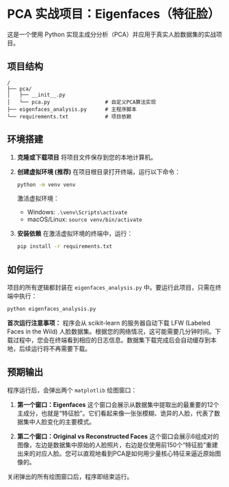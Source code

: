 # PCA 实战项目：Eigenfaces（特征脸）

这是一个使用 Python 实现主成分分析（PCA）并应用于真实人脸数据集的实战项目。

## 项目结构

```
/
├── pca/
│   ├── __init__.py
│   └── pca.py                  # 自定义PCA算法实现
├── eigenfaces_analysis.py      # 主程序脚本
└── requirements.txt            # 项目依赖
```

## 环境搭建

1.  **克隆或下载项目**
    将项目文件保存到您的本地计算机。

2.  **创建虚拟环境 (推荐)**
    在项目根目录打开终端，运行以下命令：
    ```bash
    python -m venv venv
    ```
    激活虚拟环境：
    *   Windows: `.\venv\Scripts\activate`
    *   macOS/Linux: `source venv/bin/activate`

3.  **安装依赖**
    在激活虚拟环境的终端中，运行：
    ```bash
    pip install -r requirements.txt
    ```

## 如何运行

项目的所有逻辑都封装在 `eigenfaces_analysis.py` 中。要运行此项目，只需在终端中执行：

```bash
python eigenfaces_analysis.py
```

**首次运行注意事项：**
程序会从 scikit-learn 的服务器自动下载 LFW (Labeled Faces in the Wild) 人脸数据集。根据您的网络情况，这可能需要几分钟时间。下载过程中，您会在终端看到相应的日志信息。数据集下载完成后会自动缓存到本地，后续运行将不再需要下载。

## 预期输出

程序运行后，会弹出两个 `matplotlib` 绘图窗口：

1.  **第一个窗口：Eigenfaces**
    这个窗口会展示从数据集中提取出的最重要的12个主成分，也就是“特征脸”。它们看起来像一张张模糊、诡异的人脸，代表了数据集中人脸变化的主要模式。

2.  **第二个窗口：Original vs Reconstructed Faces**
    这个窗口会展示6组成对的图像，左边是数据集中原始的人脸照片，右边是仅使用前150个“特征脸”重建出来的对应人脸。您可以直观地看到PCA是如何用少量核心特征来逼近原始图像的。

关闭弹出的所有绘图窗口后，程序即结束运行。
